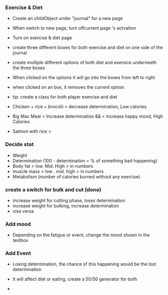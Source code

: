 ### Exercise & Diet

* Create an childObject under "journal" for a new page
* When switch to new page, turn offcurrent page 's actvation 
* Turn on exercise & diet page 
* create three different boxes for both exercise and diet on one side of the journal
* create multiple different options of both diet and exersice underneeth the three boxes
* When clicked on the options it will go into the boxes from left to right
* when clicked on an box, it removes the current option
* tip: create a class for both player exercise and diet

* Chicken + rice + brocolii > decrease determination, Low calories 
* Big Mac Meal < Increase determination && < increase happy mood, High Calories
* Salmon with rice > 

### Decide stat
* Weight 
* Determination (100 - determination = % of something bad happening) 
* Body fat > low. Mid. High > in numbers
* muscle mass > low . mid. high > in numbers
* Metabolism (number of calories burned without any exercise)


### create a switch for bulk and cut (done)
* increase weight for cutting phase, loses determination
* increase weight for bulking, increase determination
* vise versa

### Add mood 

* Depending on the fatigue or event, change the mood shown in the textbox

### Add Event

* Losing determination, the chance of this happening would be the lost determination
* It will affect diet or eating, create a 50/50 generator for both 

* 
